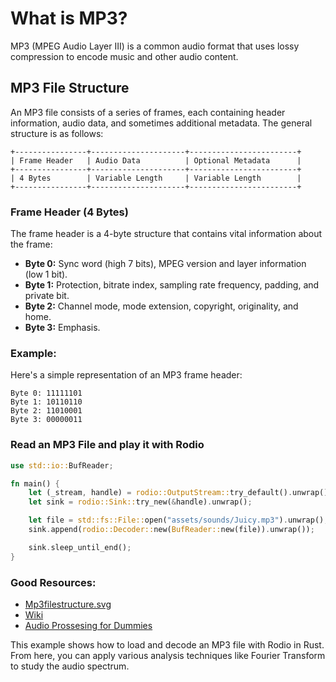 # What is MP3?

MP3 (MPEG Audio Layer III) is a common audio format that uses lossy compression to encode music and other audio content.

## MP3 File Structure

An MP3 file consists of a series of frames, each containing header information, audio data, and sometimes additional metadata. The general structure is as follows:

```
+----------------+---------------------+------------------------+
| Frame Header   | Audio Data          | Optional Metadata      |
+----------------+---------------------+------------------------+
| 4 Bytes        | Variable Length     | Variable Length        |
+----------------+---------------------+------------------------+
```


### Frame Header (4 Bytes)

The frame header is a 4-byte structure that contains vital information about the frame:

- **Byte 0:** Sync word (high 7 bits), MPEG version and layer information (low 1 bit).
- **Byte 1:** Protection, bitrate index, sampling rate frequency, padding, and private bit.
- **Byte 2:** Channel mode, mode extension, copyright, originality, and home.
- **Byte 3:** Emphasis.

### Example:

Here's a simple representation of an MP3 frame header:

```
Byte 0: 11111101
Byte 1: 10110110
Byte 2: 11010001
Byte 3: 00000011
```

### Read an MP3 File and play it with Rodio

```rust
use std::io::BufReader;

fn main() {
    let (_stream, handle) = rodio::OutputStream::try_default().unwrap();
    let sink = rodio::Sink::try_new(&handle).unwrap();

    let file = std::fs::File::open("assets/sounds/Juicy.mp3").unwrap();
    sink.append(rodio::Decoder::new(BufReader::new(file)).unwrap());

    sink.sleep_until_end();
}
```

### Good Resources:
- [Mp3filestructure.svg](https://en.wikipedia.org/wiki/MP3#/media/File:Mp3filestructure.svg)
- [Wiki](https://en.wikipedia.org/wiki/MP3)
- [Audio Prossesing for Dummies](https://adventures.michaelfbryan.com/posts/audio-processing-for-dummies/)


This example shows how to load and decode an MP3 file with Rodio in Rust. From here, you can apply various analysis techniques like Fourier Transform to study the audio spectrum.


